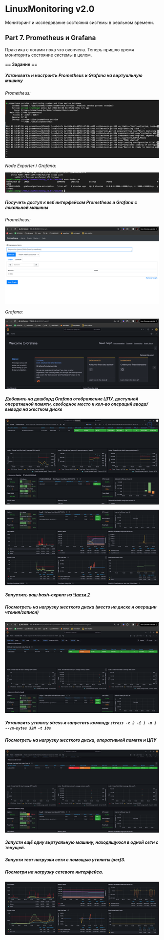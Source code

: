 # LinuxMonitoring v2.0

Мониторинг и исследование состояния системы в реальном времени.

## Part 7. **Prometheus** и **Grafana**

Практика с логами пока что окончена. Теперь пришло время мониторить состояние системы в целом.

**== Задание ==**

##### Установить и настроить **Prometheus** и **Grafana** на виртуальную машину

*Prometheus:*

![1.png](images/1.png)

*Node Exporter* / *Grafana:*

![2.png](images/2.png)

##### Получить доступ к веб интерфейсам **Prometheus** и **Grafana** с локальной машины

*Prometheus:*

![3.png](images/3.png)

*Grafana:*

![4.png](images/4.png)


##### Добавить на дашборд **Grafana** отображение ЦПУ, доступной оперативной памяти, свободное место и кол-во операций ввода/вывода на жестком диске

![5.png](images/5.png)

![6.png](images/6.png)

##### Запустить ваш bash-скрипт из [Части 2](#part-2-засорение-файловой-системы)
##### Посмотреть на нагрузку жесткого диска (место на диске и операции чтения/записи)

![7.png](images/7.png)

##### Установить утилиту **stress** и запустить команду `stress -c 2 -i 1 -m 1 --vm-bytes 32M -t 10s`

##### Посмотреть на нагрузку жесткого диска, оперативной памяти и ЦПУ

![8.png](images/8.png)

##### Запусти ещё одну виртуальную машину, находящуюся в одной сети с текущей.
##### Запусти тест нагрузки сети с помощью утилиты **iperf3**.

##### Посмотри на нагрузку сетевого интерфейса.

![9.png](images/9.png)


